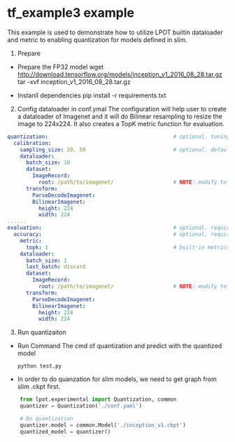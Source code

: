 tf_example3 example
=====================
This example is used to demonstrate how to utilize LPOT builtin dataloader and metric to enabling quantization for models defined in slim.
 

1. Prepare 
* Prepare the FP32 model
wget http://download.tensorflow.org/models/inception_v1_2016_08_28.tar.gz
tar -xvf inception_v1_2016_08_28.tar.gz

* Instanll dependencies
pip install -r requirements.txt


2. Config dataloader in conf.ymal
The configuration will help user to create a dataloader of Imagenet and it will do Bilinear resampling to resize the image to 224x224. It also creates a TopK metric function for evaluation.  

```yaml
quantization:                                        # optional. tuning constraints on model-wise for advance user to reduce tuning space.
  calibration:
    sampling_size: 20, 50                            # optional. default value is 100. used to set how many samples should be used in calibration.
    dataloader:
      batch_size: 10
      dataset:
        ImageRecord:
          root: /path/to/imagenet/                   # NOTE: modify to calibration dataset location if needed
      transform:
        ParseDecodeImagenet:
        BilinearImagenet: 
          height: 224
          width: 224
......
evaluation:                                          # optional. required if user doesn't provide eval_func in Quantization.
  accuracy:                                          # optional. required if user doesn't provide eval_func in Quantization.
    metric:
      topk: 1                                        # built-in metrics are topk, map, f1, allow user to register new metric.
    dataloader:
      batch_size: 1 
      last_batch: discard 
      dataset:
        ImageRecord:
          root: /path/to/imagenet/                   # NOTE: modify to evaluation dataset location if needed
      transform:
        ParseDecodeImagenet:
        BilinearImagenet: 
          height: 224
          width: 224

```

3. Run quantizaiton
* Run Command
  The cmd of quantization and predict with the quantized model 
  ```shell
  python test.py 
  ```
* In order to do quanzation for slim models, we need to get graph from slim .ckpt first. 
```python
    from lpot.experimental import Quantization, common
    quantizer = Quantization('./conf.yaml')

    # Do quantization
    quantizer.model = common.Model('./inception_v1.ckpt')
    quantized_model = quantizer()
 
```

